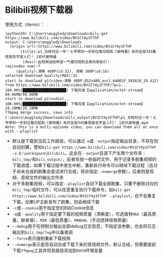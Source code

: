# Bilibili视频下载器

使用方式（demo）：

```console
(python39) C:\Users\muggledy\Downloads>bili-get https://www.bilibili.com/video/BV1CY4y1F7hP
output: C:\Users\muggledy\Downloads
  (origin url):https://www.bilibili.com/video/BV1CY4y1F7hP
       (title):p1_总耗时近一年！七爷带你一步到位看完昭和《奥特曼》系列全部345集怪兽及宇宙人们！_1初代奥特曼
        (desc):此视频送给希望一气看完昭和全奥的朋友们！
(episodes num):7
     (quality):清晰 480P(id:32), 流畅 360P(id:16)
selected download quality(MAX):32
start to download p1(video:清晰 480P,852x480,avc1.64001F_581618_29.412) from https://www.bilibili.com/video/BV1CY4y1F7hP/?p=1...
100.00%|████████████████████| 下载完成【application/octet-stream】 84.96MB/84.96MB
start to download p1(audio)...
100.00%|████████████████████| 下载完成【application/octet-stream】 28.28MB/28.28MB
ffmpeg merge success, save into C:\Users\muggledy\Downloads\bili_output\BV1CY4y1F7hP\p1_总耗时近一年！七爷带你一步到位看完昭和《奥特曼》系列全部345集怪兽及宇宙人们！_1初代奥特曼.mp4
Note: this is a multi-episode video, you can download them all at once with --playlist
```

- 默认是下载到当前工作路径，可以通过`-o`或`--output`指定输出目录，不存在则自动创建，譬如`bili-get https://www.bilibili.com/video/BV1CY4y1F7hP -o D:\workspace\bilibili`。这会在`--output`目录下产生两个文件夹：`bili_tmp/`和`bili_output/`，前者存放一些临时文件，用于记录多剧集视频的下载进度，如果下载过程中发生中断，重新执行命令可以继续下载过程（且对于尚未合成的剧集会尝试进行合成，除非指定`--nomerge`参数），后者则是视频、音频文件的输出文件夹
- 对于多剧集视频，可以指定`--playlist`自动下载全部剧集，只要不删除对应的`bili_tmp/`临时文件，可以任意重复执行下载命令，如`bili-get https://www.bilibili.com/video/BV1CY4y1F7hP --playlist`，也不会重复下载，如果UP主新发布了剧集，则会继续下载
- `-c`或`--cookie`用于指定您的B站Cookie信息
- `-q`或`--quality`用于指定要下载的视频质量（清晰度），可选值有`MAX`（最高质量，缺省值）、`MIN`（最低质量）、`MANUAL`（手动选择视频质量）
- `--debug`用于在控制台输出全部debug日志信息，不指定该参数，也会将日志输出到`bili_tmp/log`中以备查阅
- `--force`表示强制重新下载视频
- `--nomerge`表示是否自动合成下载下来的音视频文件，默认合成，但需要提前下载`ffmpeg`工具并将其路径添加到`PATH`环境变量